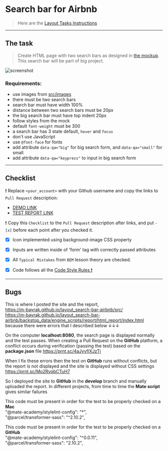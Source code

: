 # Search bar for Airbnb
> Here are the [Layout Tasks Instructions](https://mate-academy.github.io/layout_task-guideline/#how-to-solve-the-layout-tasks-on-github)
___

## The task
> Create HTML page with two search bars as designed in [the mockup](https://www.figma.com/file/kf3AWulK9elrNk34wtpjPw/Airbnb-Search-bar?node-id=0%3A1). This search bar will be part of big project.

![screenshot](./references/search-bar-example.png)

### Requirements:
- use images from [src/images](src/images)
- there must be two search bars
- search bar must have width 100%
- distance between two search bars must be 20px
- the big search bar must have top indent 20px
- follow styles from the mock
- default `font-weight` must be 300
- a search bar has 3 state default, `hover` and `focus`
- don't use JavaScript
- use `@font-face` for fonts
- add attribute `data-qa="big"` for big search form, and `data-qa="small"` for small
- add attribute `data-qa="keypress"` to input in big search form
---
## Checklist

❗️ Replace `<your_account>` with your Github username and copy the links to `Pull Request` description:

- [DEMO LINK](https://m-bayrak.github.io/layout_search-bar-airbnb/)
- [TEST REPORT LINK](https://m-bayrak.github.io/layout_search-bar-airbnb/report/html_report/)

❗️ Copy this `Checklist` to the `Pull Request` description after links, and put `- [x]` before each point after you checked it.

- [x] Icon implemented using background-image CSS property
- [x] Inputs are written inside of 'form' tag with correctly passed attributes
- [x] All `Typical Mistakes` from `BEM` lesson theory are checked.
- [x] Code follows all the [Code Style Rules ❗️](./checklist.md)


---
## Bugs

This is where I posted the site and the report,<br>
https://m-bayrak.github.io/layout_search-bar-airbnb/src/<br>
https://m-bayrak.github.io/layout_search-bar-airbnb/backstop_data/engine_scripts/report/html_report/index.html <br>
because there were errors that I described below ↓↓↓

On the computer **localhost:8080**, the search page is displayed normally and the test passes. When creating a Pull Request on the **GitHub** platform, a conflict occurs during verification (passing the test) based on the **package.json** file https://prnt.sc/4aJyvflXJzTj  

When I fix these errors then the test on **GitHub** runs without conflicts, but the report is not displayed and the site is displayed 
without CSS settings https://prnt.sc/Mo2RvqbCTuH7 

So I deployed the site to **GitHub** in the **develop** branch and manually uploaded the report.
In different projects, from time to time the **Mate script** gives similar failures

This code must be present in order for the test to be properly checked on a **Mac**<br>
    "@mate-academy/stylelint-config": "*",<br>
    "@parcel/transformer-sass": "^2.10.2",

This code must be present in order for the test to be properly checked on a **GitHub**<br>
    "@mate-academy/stylelint-config": "^0.0.11",<br>
    "@parcel/transformer-sass": "2.10.2",
